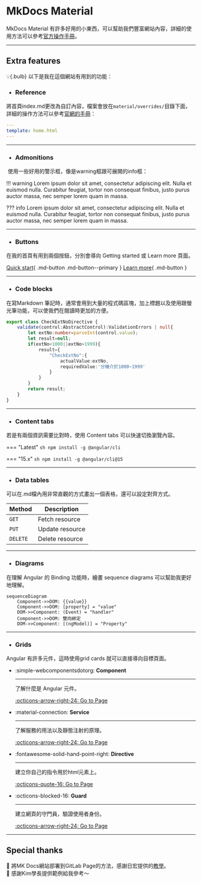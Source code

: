 

# MkDocs Material

MkDocs Material 有許多好用的小東西，可以幫助我們豐富網站內容，詳細的使用方法可以參考[官方操作手冊](https://squidfunk.github.io/mkdocs-material/)。

 ---

## Extra features

:bulb:{.bulb} 以下是我在這個網站有用到的功能：


- ### Reference

將首頁index.md更改為自訂內容，檔案會放在`material/overrides/`目錄下面，詳細的操作方法可以參考[官網的手冊](https://squidfunk.github.io/mkdocs-material/reference/)：

```yaml
---
template: home.html
---
```

---

- ### Admonitions

 使用一些好用的警示框，像是warning框跟可展開的info框：

!!! warning 
    Lorem ipsum dolor sit amet, consectetur adipiscing elit. Nulla et
    euismod nulla. Curabitur feugiat, tortor non consequat finibus, justo
    purus auctor massa, nec semper lorem quam in massa.

??? info
    Lorem ipsum dolor sit amet, consectetur adipiscing elit. Nulla et euismod
    nulla. Curabitur feugiat, tortor non consequat finibus, justo purus auctor
    massa, nec semper lorem quam in massa.

---

- ### Buttons

在我的首頁有用到兩個按鈕，分別會導向 Getting started 或 Learn more 頁面。

[Quick start](../getting-started.md){ .md-button .md-button--primary } [Learn more](#){ .md-button }

---

- ### Code blocks 

在寫Markdown 筆記時，通常會用到大量的程式碼區塊，加上標題以及使用跟螢光筆功能，可以使我們在閱讀時更加的方便。

```ts title="check-ext-no.directive.ts" hl_lines="2 6-10"
export class CheckExtNoDirective {
    validate(control:AbstractControl):ValidationErrors | null{
        let extNo:number=parseInt(control.value);
        let result=null;
        if(extNo<1000||extNo>1999){
            result={
                "CheckExtNo":{
                    actualValue:extNo,
                    requiredValue:'分機介於1000~1999'
                }
            }
        }
        return result;
    }
}
```

---

- ### Content tabs

若是有兩個資訊需要比對時，使用 Content tabs 可以快速切換瀏覽內容。

=== "Latest"
    ``` sh
    npm install -g @angular/cli
    ```

=== "15.x"
    ``` sh
    npm install -g @angular/cli@15
    ```

---

- ### Data tables

可以在.md檔內用非常直觀的方式畫出一個表格，還可以設定對齊方式。

| Method      | Description      |
| ----------- | ---------------- |
| `GET`       |  Fetch resource  |
| `PUT`       |  Update resource |
| `DELETE`    |  Delete resource |

---

- ### Diagrams

在理解 Angular 的 Binding 功能時，繪畫 sequence diagrams 可以幫助我更好地理解。

``` mermaid
sequenceDiagram
    Component->>DOM: {{value}}
    Component->>DOM: [property] = "value"
    DOM->>Component: (Event) = "handler"
    Component->>DOM: 雙向綁定
    DOM->>Component: [(ngModel)] = "Property"
```

---

- ### Grids

Angular 有許多元件，這時使用grid cards 就可以直接導向目標頁面。


<div class="grid cards" markdown>

-   :simple-webcomponentsdotorg: __Component__

    ---

    了解什麼是 Angular 元件。

    [:octicons-arrow-right-24: Go to Page](#)

-   :material-connection: __Service__

    ---

    了解服務的用法以及靜態注射的原理。

    [:octicons-arrow-right-24: Go to Page](#)

-   :fontawesome-solid-hand-point-right: __Directive__

    ---

    建立你自己的指令用於html元素上。

    [:octicons-quote-16: Go to Page](#)

-   :octicons-blocked-16: __Guard__

    ---

    建立網頁的守門員，驗證使用者身份。

    [:octicons-arrow-right-24: Go to Page](#)

</div>

---

## Special thanks

:rose: 將MK Docs網站部署到GitLab Page的方法，感謝日宏提供的[教學](https://test-zoxul-25825563df0f22bc52a20ee5150919645dc3ef0f19709d858ccf.gitlab.io/git/)。  
:sunflower: 感謝Kim學長提供範例給我參考～
